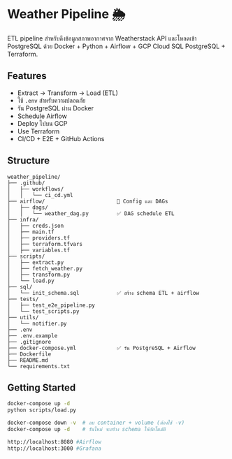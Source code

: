 # Weather Pipeline 🌦️

ETL pipeline สำหรับดึงข้อมูลสภาพอากาศจาก Weatherstack API
และโหลดเข้า PostgreSQL ด้วย Docker + Python + Airflow + GCP Cloud SQL PostgreSQL + Terraform.

## Features
- Extract → Transform → Load (ETL)
- ใช้ `.env` สำหรับความปลอดภัย
- รัน PostgreSQL ผ่าน Docker
- Schedule Airflow
- Deploy ไปบน GCP
- Use Terraform
- CI/CD + E2E + GitHub Actions

## Structure
```plaintext
weather_pipeline/
├── .github/    
│   ├── workflows/
│   │   └── ci_cd.yml
├── airflow/                       🔹 Config และ DAGs
│   ├── dags/
│   │   └── weather_dag.py         ✅ DAG schedule ETL
├── infra/
│   ├── creds.json
│   ├── main.tf
│   ├── providers.tf
│   ├── terraform.tfvars
│   ├── variables.tf
├── scripts/
│   ├── extract.py
│   ├── fetch_weather.py
│   ├── transform.py
│   └── load.py
├── sql/
│   └── init_schema.sql            ✅ สร้าง schema ETL + airflow
├── tests/
│   ├── test_e2e_pipeline.py
│   └── test_scripts.py
├── utils/
│   └── notifier.py
├── .env
├── .env.example
├── .gitignore
├── docker-compose.yml             ✅ รัน PostgreSQL + Airflow
├── Dockerfile
├── README.md
└── requirements.txt
```

## Getting Started
```bash
docker-compose up -d
python scripts/load.py

docker-compose down -v  # ลบ container + volume (ต้องใช้ -v)
docker-compose up -d    # รันใหม่ จะสร้าง schema ให้อัตโนมัติ

http://localhost:8080 #Airflow
http://localhost:3000 #Grafana
```
